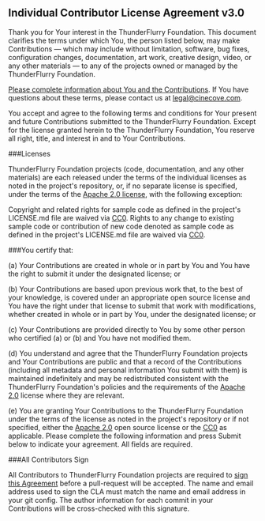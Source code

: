 ## Individual Contributor License Agreement v3.0

Thank you for Your interest in the ThunderFlurry Foundation. This document clarifies the terms under which You, the person listed below, may make Contributions — which may include without limitation, software, bug fixes, configuration changes, documentation, art work, creative design, video, or any other materials — to any of the projects owned or managed by the ThunderFlurry Foundation.

[Please complete information about You and the Contributions](#void). If You have questions about these terms, please contact us at [legal@cinecove.com](mailto:legal@cinecove.com).

You accept and agree to the following terms and conditions for Your present and future Contributions submitted to the ThunderFlurry Foundation. Except for the license granted herein to the ThunderFlurry Foundation, You reserve all right, title, and interest in and to Your Contributions.

###Licenses

ThunderFlurry Foundation projects (code, documentation, and any other materials) are each released under the terms of the individual licenses as noted in the project's repository, or, if no separate license is specified, under the terms of the [Apache 2.0 license](https://tldrlegal.com/license/apache-license-2.0-(apache-2.0)), with the following exception:

Copyright and related rights for sample code as defined in the project's LICENSE.md file are waived via [CC0](https://tldrlegal.com/l/cc0-1.0). Rights to any change to existing sample code or contribution of new code denoted as sample code as defined in the project's LICENSE.md file are waived via [CC0](https://tldrlegal.com/l/cc0-1.0).

###You certify that:

(a) Your Contributions are created in whole or in part by You and You have the right to submit it under the designated license; or

(b) Your Contributions are based upon previous work that, to the best of your knowledge, is covered under an appropriate open source license and You have the right under that license to submit that work with modifications, whether created in whole or in part by You, under the designated license; or

(c) Your Contributions are provided directly to You by some other person who certified (a) or (b) and You have not modified them.

(d) You understand and agree that the ThunderFlurry Foundation projects and Your Contributions are public and that a record of the Contributions (including all metadata and personal information You submit with them) is maintained indefinitely and may be redistributed consistent with the ThunderFlurry Foundation's policies and the requirements of the [Apache 2.0](https://tldrlegal.com/license/apache-license-2.0-(apache-2.0)) license where they are relevant.

(e) You are granting Your Contributions to the ThunderFlurry Foundation under the terms of the license as noted in the project's repository or if not specified, either the [Apache 2.0](https://tldrlegal.com/license/apache-license-2.0-(apache-2.0)) open source license or the [CC0](https://tldrlegal.com/l/cc0-1.0) as applicable. Please complete the following information and press Submit below to indicate your agreement. All fields are required.

###All Contributors Sign

All Contributors to ThunderFlurry Foundation projects are required to [sign this Agreement](https://docs.google.com/forms/d/1bAbckbgmFi2QWMkUZyJf-wX48mWT1vGZLwDBdMF4xLU/viewform?c=0&w=1) before a pull-request will be accepted. The name and email address used to sign the CLA must match the name and email address in your git config. The author information for each commit in your Contributions will be cross-checked with this signature.
